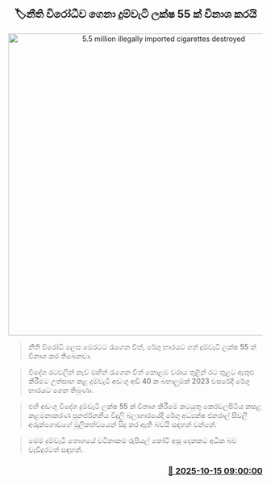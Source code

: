 <p align='center'><b><h2 align='center' title='5.5 million illegally imported cigarettes destroyed'>🏷නීති විරෝධීව ගෙනා දුම්වැටි ලක්ෂ 55 ක් විනාශ කරයි</h2></b></p>
<p align='center'><img src='https://helakuru.sgp1.cdn.digitaloceanspaces.com/esana/images/lib/cigarette-arrest-nn.jpg' width='600' alt='5.5 million illegally imported cigarettes destroyed'></p>

> නීති විරෝධී ලෙස මෙරටට රැගෙන විත්, රේගු භාරයට ගත් දුම්වැටි ලක්ෂ 55 ක් විනාශ කර තිබෙනවා.

> විදේශ රටවලින් නැව් මඟින් රැගෙන විත් කොළඹ වරාය තුළින් රට තුළට ඇතුළු කිරීමට උත්සාහ කළ දුම්වැටි අඩංගු අඩි 40 ක බහාලුමක් 2023 වසරේදී රේගු භාරයට ගෙන තිබුණා.

> එහි අඩංගු විදේශ දුම්වැටි ලක්ෂ 55 ක් විනාශ කිරීමේ කටයුතු කෙරවලපිටිය කසළ කළමනාකරණ පුනර්ජනනීය විදුලි බලාගාරයේදී රේගු අධ්‍යක්ෂ ජනරාල් සීවලී අරුක්ගොඩගේ මූලිකත්වයෙන් සිදු කර ඇති බවයි සඳහන් වන්නේ.

> මෙම දුම්වැටි තොගයේ වටිනාකම රුපියල් කෝටි අසූ දෙකකට අධික බව වැඩිදුරටත් සඳහන්.



<h3 align='right'><a href='https://www.helakuru.lk/esana/p/114506/'>📅 2025-10-15 09:00:00</a></h3>
